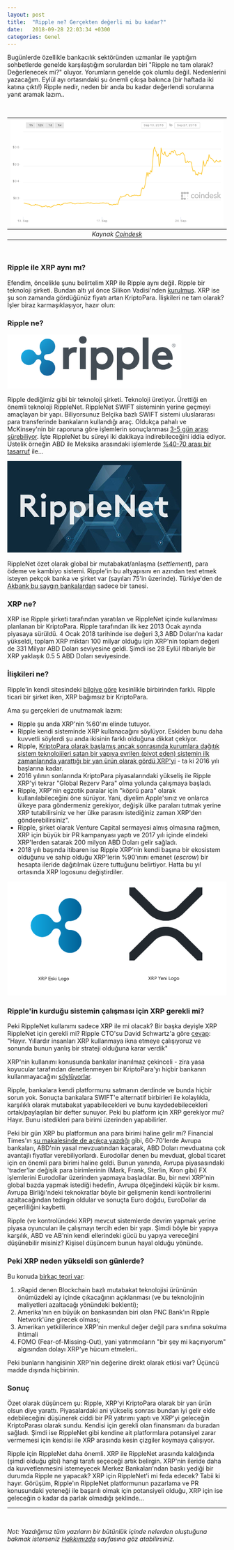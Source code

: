 ```yaml
---
layout: post
title:  "Ripple ne? Gerçekten değerli mi bu kadar?"
date:   2018-09-28 22:03:34 +0300
categories: Genel
---
```




Bugünlerde özellikle bankacılık sektöründen uzmanlar ile yaptığım sohbetlerde genelde karşılaştığım sorulardan biri "Ripple ne tam olarak? Değerlenecek mi?" oluyor.  Yorumların genelde çok olumlu değil. Nedenlerini yazacağım. Eylül ayı ortasındaki şu önemli çıkışa bakınca (bir haftada iki katına çıktı!)  Ripple nedir, neden bir anda bu kadar değerlendi sorularına yanıt aramak lazım.. 

&nbsp;

| ![ripple-chart.png](/assets/ripple-chart.png) | 
|:--:| 
| *Kaynak [Coindesk](https://www.coindesk.com/market-center/xrp/)* | 

&nbsp;

### Ripple ile XRP aynı mı?

Efendim, öncelikle şunu belirtelim XRP ile Ripple aynı değil. Ripple bir teknoloji şirketi. Bundan altı yıl önce Silikon Vadisi'nden [kurulmuş](https://www.bloomberg.com/news/articles/2018-01-25/ripple-wants-xrp-to-be-bitcoin-for-banks-if-only-the-banks-wanted-it).  XRP ise şu son zamanda gördüğünüz fiyatı artan KriptoPara. İlişkileri ne tam olarak? İşler biraz karmaşıklaşıyor, hazır olun: 

### Ripple ne?



![ripple-logo-400.png](/assets/ripple-logo-400.png) 





Ripple dediğimiz gibi bir teknoloji şirketi. Teknoloji üretiyor. Ürettiği en önemli teknoloji RippleNet. RippleNet SWIFT sisteminin yerine geçmeyi amaçlayan bir yapı. Biliyorsunuz Belçika bazlı SWIFT sistemi uluslararası para transferinde bankaların kullandığı araç. Oldukça pahalı ve McKinsey'nin bir raporuna göre işlemlerin sonuçlanması [3-5 gün arası sürebiliyor](https://www.mckinsey.com/industries/financial-services/our-insights/rethinking-correspondent-banking). İşte RippleNet bu süreyi iki dakikaya indirebileceğini iddia ediyor. Üstelik örneğin ABD ile Meksika arasındaki işlemlerde [%40-70 arası bir tasarruf](https://cointelegraph.com/news/ripple-cross-border-payments-pilot-financial-institutions-report-significant-time-cost-savings) ile...


![ripplenet-400.jpg](/assets/ripplenet-400.jpg) 


RippleNet özet olarak global bir mutabakat/anlaşma (*settlement*), para ödeme ve kambiyo sistemi. Ripple'in bu altyapısını en azından test etmek isteyen pekçok banka ve şirket var (sayıları 75'in üzerinde). Türkiye'den de [Akbank bu saygın bankalardan](https://ripple.com/insights/ten-new-customers-join-ripples-global-payment-network/) sadece bir tanesi. 

### XRP ne?

XRP ise Ripple şirketi tarafından yaratılan ve RippleNet içinde kullanılması planlanan bir KriptoPara. Ripple tarafından ilk kez 2013 Ocak ayında piyasaya sürüldü. 4 Ocak 2018 tarihinde ise değeri 3,3 ABD Doları'na kadar yükseldi, toplam XRP miktarı 100 milyar olduğu için XRP'nin toplam değeri de 331 Milyar ABD Doları seviyesine geldi. Şimdi ise 28 Eylül itibariyle bir XRP yaklaşık 0.5 5 ABD Doları seviyesinde.  

### İlişkileri ne?

Ripple'in kendi sitesindeki [bilgiye göre](https://ripple.com/insights/difference-ripple-xrp/) kesinlikle birbirinden farklı. Ripple ticari bir şirket iken, XRP bağımsız bir KriptoPara. 

Ama şu gerçekleri de unutmamak lazım: 

- Ripple şu anda XRP'nin %60'ını elinde tutuyor.
- Ripple kendi sisteminde XRP kullanacağını söylüyor. Eskiden bunu daha kuvvetli söylerdi şu anda ikisinin farklı olduğuna dikkat çekiyor.
- Ripple, [KriptoPara olarak başlamış ancak sonrasında kurumlara dağıtık sistem teknolojileri satan bir yapıya evrilen (pivot eden) sistemin ilk zamanlarında yarattığı bir yan ürün olarak gördü XRP'yi](https://medium.com/tbis-weekly-bits/i-see-you-xrp-fcf151feb96d) - ta ki 2016 yılı başlarına kadar.
- 2016 yılının sonlarında KriptoPara piyasalarındaki yükseliş ile Ripple XRP'yi tekrar "Global Rezerv Para" olma yolunda çalışmaya başladı. 
- Ripple, XRP'nin egzotik paralar için "köprü para" olarak kullanılabileceğini öne sürüyor. Yani, diyelim Apple'sınız ve onlarca ülkeye para göndermeniz gerekiyor, değişik ülke paraları tutmak yerine XRP tutabilirsiniz ve her ülke parasını istediğiniz zaman XRP'den gönderebilirsiniz".
- Ripple, şirket olarak Venture Capital sermayesi almış olmasına rağmen, XRP için büyük bir PR kampanyası yaptı ve 2017 yılı içinde elindeki XRP'lerden satarak 200 milyon ABD Doları gelir sağladı.
- 2018 yılı başında itibaren ise Ripple XRP'nin kendi başına bir ekosistem olduğunu ve sahip olduğu XRP'lerin %90'ınını emanet (*escrow*) bir hesapta ileride dağıtılmak üzere tuttuğunu belirtiyor. Hatta bu yıl ortasında XRP logosunu değiştirdiler.



![xrp-eski-yeni-logo-640.png](/assets/xrp-eski-yeni-logo-640.png)



### Ripple'in kurduğu sistemin çalışması için XRP gerekli mi?

Peki RippleNet kullanımı sadece XRP ile mi olacak? Bir başka deyişle XRP RippleNet için gerekli mi? Ripple CTO'su David Schwartz'a göre [cevap](https://www.quora.com/Is-XRP-not-required-for-the-Ripple-Swift-replacement/answer/David-Schwartz-9): "Hayır. Yıllardır insanları XRP kullanmaya ikna etmeye çalışıyoruz ve sonunda bunun yanlış bir strateji olduğuna karar verdik"

XRP'nin kullanımı konusunda bankalar inanılmaz çekinceli - zira yasa koyucular tarafından denetlenmeyen bir KriptoPara'yı hiçbir bankanın kullanmayacağını [söylüyorlar](https://www.bloomberg.com/news/articles/2018-01-25/ripple-wants-xrp-to-be-bitcoin-for-banks-if-only-the-banks-wanted-it). 

Ripple, bankalara kendi platformunu satmanın derdinde ve bunda hiçbir sorun yok. Sonuçta bankalara SWIFT'e alternatif birbirleri ile kolaylıkla, karşılıklı olarak mutabakat yapabilecekleri ve bunu kaydedebilecekleri ortak/paylaşılan bir defter sunuyor. Peki bu platform için XRP gerekiyor mu? Hayır. Bunu istedikleri para birimi üzerinden yapabilirler. 

Peki bir gün XRP bu platformun ana para birimi haline gelir mi? Financial Times'ın [şu makalesinde de açıkça yazdığı](https://ftalphaville.ft.com/2018/01/05/2197220/the-ripple-effect/) gibi, 60-70'lerde Avrupa bankaları, ABD'nin yasal mevzuatından kaçarak, ABD Doları mevduatına çok avantajlı fiyatlar verebiliyorlardı. Eurodollar denen bu mevduat, global ticaret için en önemli para birimi haline geldi. Bunun yanında, Avrupa piyasasındaki 'trader'lar değişik para birimlerinin (Mark, Frank, Sterlin, Kron gibi) FX işlemlerini Eurodollar üzerinden yapmaya başladılar. Bu, bir nevi XRP'nin global bazda yapmak istediği hedefin, Avrupa ölçeğindeki küçük bir kısmı. Avrupa Birliği'ndeki teknokratlar böyle bir gelişmenin kendi kontrollerini azaltacağından tedirgin oldular ve sonuçta Euro doğdu, EuroDollar da geçerliliğini kaybetti. 

Ripple (ve kontrolündeki XRP) mevcut sistemlerde devrim yapmak yerine piyasa oyuncuları ile çalışmayı tercih eden bir yapı. Şimdi böyle bir yapıya karşılık, ABD ve AB'nin kendi ellerindeki gücü bu yapıya vereceğini düşünebilir misiniz? Kişisel düşüncem bunun hayal olduğu yönünde.

### Peki XRP neden yükseldi son günlerde?

Bu konuda [birkaç teori var](https://cointelegraph.com/news/from-adoption-to-fomo-reasons-behind-ripples-leap): 

1. xRapid denen Blockchain bazlı mutabakat teknolojisi ürününün önümüzdeki ay içinde çıkacağının açıklanması (ve bu teknolojinin maliyetleri azaltacağı yönündeki beklenti);
2. Amerika'nın en büyük on bankasından biri olan PNC Bank'ın Ripple Network'üne girecek olması;
3. Amerikan yetkililerince XRP'nin menkul değer değil para sınıfına sokulma ihtimali 
4. FOMO (Fear-of-Missing-Out), yani yatırımcıların "bir şey mi kaçırıyorum" algısından dolayı XRP'ye hücum etmeleri.. 

Peki bunların hangisinin XRP'nin değerine direkt olarak etkisi var? Üçüncü madde dışında hiçbirinin.  

### Sonuç

Özet olarak düşüncem şu: Ripple, XRP'yi KriptoPara olarak bir yan ürün olsun diye yarattı. Piyasalardaki ani yükseliş sonrası bundan iyi gelir elde edebileceğini düşünerek ciddi bir PR yatırımı yaptı ve XRP'yi geleceğin KriptoParası olarak sundu. Kendisi için gerekli olan finansmanı da buradan sağladı. Şimdi ise RippleNet gibi kendine ait platformlara potansiyel zarar vermemesi için kendisi ile XRP arasında kesin çizgiler koymaya çalışıyor. 

Ripple için RippleNet daha önemli. XRP ile RippleNet arasında kaldığında (şimdi olduğu gibi) hangi tarafı seçeceği artık belirgin. XRP'nin ileride daha da kuvvetlenmesini istemeyecek Merkez Bankaları'ndan baskı yediği bir durumda Ripple ne yapacak? XRP için RippleNet'i mi feda edecek? Tabii ki hayır. Görüşüm, Ripple'ın RippleNet platformunun pazarlama ve PR konusundaki yeteneği ile başarılı olmak için potansiyeli olduğu, XRP için ise geleceğin o kadar da parlak olmadığı şeklinde...

---

&nbsp;

*Not: Yazdığımız tüm yazıların bir bütünlük içinde nelerden oluştuğuna bakmak isterseniz [Hakkımızda](/about/) sayfasına göz atabilirsiniz.*




